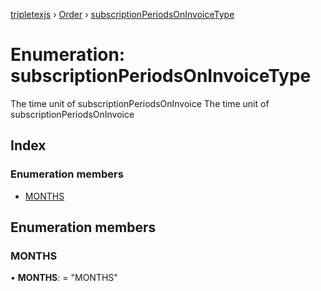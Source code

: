 [tripletexjs](../README.md) › [Order](../modules/order.md) › [subscriptionPeriodsOnInvoiceType](order.subscriptionperiodsoninvoicetype.md)

# Enumeration: subscriptionPeriodsOnInvoiceType

The time unit of subscriptionPeriodsOnInvoice
The time unit of subscriptionPeriodsOnInvoice

## Index

### Enumeration members

* [MONTHS](order.subscriptionperiodsoninvoicetype.md#months)

## Enumeration members

###  MONTHS

• **MONTHS**: = "MONTHS"
